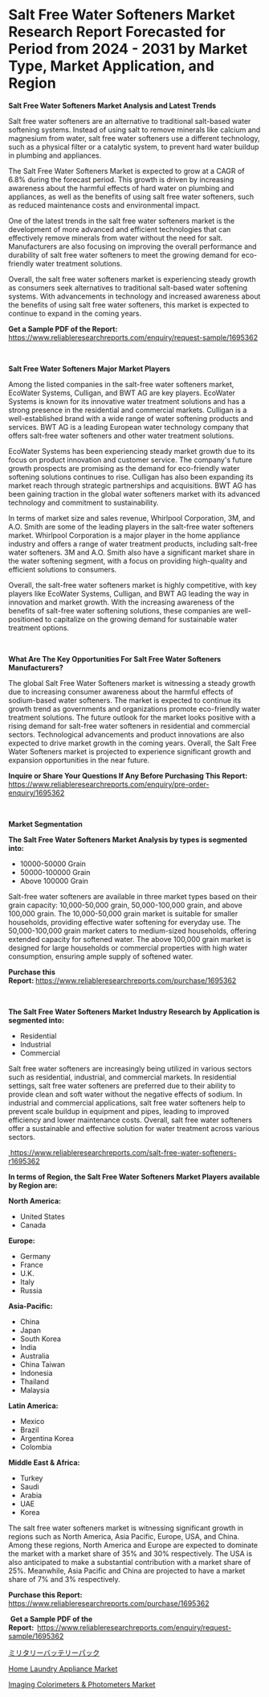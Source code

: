 <p><h1>Salt Free Water Softeners Market Research Report Forecasted for Period from 2024 -  2031 by Market Type, Market Application, and Region</h1></p><p><strong>Salt Free Water Softeners Market Analysis and Latest Trends</strong></p>
<p><p>Salt free water softeners are an alternative to traditional salt-based water softening systems. Instead of using salt to remove minerals like calcium and magnesium from water, salt free water softeners use a different technology, such as a physical filter or a catalytic system, to prevent hard water buildup in plumbing and appliances.</p><p>The Salt Free Water Softeners Market is expected to grow at a CAGR of 6.8% during the forecast period. This growth is driven by increasing awareness about the harmful effects of hard water on plumbing and appliances, as well as the benefits of using salt free water softeners, such as reduced maintenance costs and environmental impact.</p><p>One of the latest trends in the salt free water softeners market is the development of more advanced and efficient technologies that can effectively remove minerals from water without the need for salt. Manufacturers are also focusing on improving the overall performance and durability of salt free water softeners to meet the growing demand for eco-friendly water treatment solutions.</p><p>Overall, the salt free water softeners market is experiencing steady growth as consumers seek alternatives to traditional salt-based water softening systems. With advancements in technology and increased awareness about the benefits of using salt free water softeners, this market is expected to continue to expand in the coming years.</p></p>
<p><strong>Get a Sample PDF of the Report:&nbsp;</strong> <a href="https://www.reliableresearchreports.com/enquiry/request-sample/1695362">https://www.reliableresearchreports.com/enquiry/request-sample/1695362</a></p>
<p>&nbsp;</p>
<p><strong>Salt Free Water Softeners Major Market Players</strong></p>
<p><p>Among the listed companies in the salt-free water softeners market, EcoWater Systems, Culligan, and BWT AG are key players. EcoWater Systems is known for its innovative water treatment solutions and has a strong presence in the residential and commercial markets. Culligan is a well-established brand with a wide range of water softening products and services. BWT AG is a leading European water technology company that offers salt-free water softeners and other water treatment solutions.</p><p>EcoWater Systems has been experiencing steady market growth due to its focus on product innovation and customer service. The company's future growth prospects are promising as the demand for eco-friendly water softening solutions continues to rise. Culligan has also been expanding its market reach through strategic partnerships and acquisitions. BWT AG has been gaining traction in the global water softeners market with its advanced technology and commitment to sustainability.</p><p>In terms of market size and sales revenue, Whirlpool Corporation, 3M, and A.O. Smith are some of the leading players in the salt-free water softeners market. Whirlpool Corporation is a major player in the home appliance industry and offers a range of water treatment products, including salt-free water softeners. 3M and A.O. Smith also have a significant market share in the water softening segment, with a focus on providing high-quality and efficient solutions to consumers.</p><p>Overall, the salt-free water softeners market is highly competitive, with key players like EcoWater Systems, Culligan, and BWT AG leading the way in innovation and market growth. With the increasing awareness of the benefits of salt-free water softening solutions, these companies are well-positioned to capitalize on the growing demand for sustainable water treatment options.</p></p>
<p>&nbsp;</p>
<p><strong>What Are The Key Opportunities For Salt Free Water Softeners Manufacturers?</strong></p>
<p><p>The global Salt Free Water Softeners market is witnessing a steady growth due to increasing consumer awareness about the harmful effects of sodium-based water softeners. The market is expected to continue its growth trend as governments and organizations promote eco-friendly water treatment solutions. The future outlook for the market looks positive with a rising demand for salt-free water softeners in residential and commercial sectors. Technological advancements and product innovations are also expected to drive market growth in the coming years. Overall, the Salt Free Water Softeners market is projected to experience significant growth and expansion opportunities in the near future.</p></p>
<p><strong>Inquire or Share Your Questions If Any Before Purchasing This Report:</strong> <a href="https://www.reliableresearchreports.com/enquiry/pre-order-enquiry/1695362">https://www.reliableresearchreports.com/enquiry/pre-order-enquiry/1695362</a></p>
<p>&nbsp;</p>
<p><strong>Market Segmentation</strong></p>
<p><strong>The Salt Free Water Softeners Market Analysis by types is segmented into:</strong></p>
<p><ul><li>10000-50000 Grain</li><li>50000-100000 Grain</li><li>Above 100000 Grain</li></ul></p>
<p><p>Salt-free water softeners are available in three market types based on their grain capacity: 10,000-50,000 grain, 50,000-100,000 grain, and above 100,000 grain. The 10,000-50,000 grain market is suitable for smaller households, providing effective water softening for everyday use. The 50,000-100,000 grain market caters to medium-sized households, offering extended capacity for softened water. The above 100,000 grain market is designed for large households or commercial properties with high water consumption, ensuring ample supply of softened water.</p></p>
<p><strong>Purchase this Report:&nbsp;</strong><a href="https://www.reliableresearchreports.com/purchase/1695362">https://www.reliableresearchreports.com/purchase/1695362</a></p>
<p>&nbsp;</p>
<p><strong>The Salt Free Water Softeners Market Industry Research by Application is segmented into:</strong></p>
<p><ul><li>Residential</li><li>Industrial</li><li>Commercial</li></ul></p>
<p><p>Salt free water softeners are increasingly being utilized in various sectors such as residential, industrial, and commercial markets. In residential settings, salt free water softeners are preferred due to their ability to provide clean and soft water without the negative effects of sodium. In industrial and commercial applications, salt free water softeners help to prevent scale buildup in equipment and pipes, leading to improved efficiency and lower maintenance costs. Overall, salt free water softeners offer a sustainable and effective solution for water treatment across various sectors.</p></p>
<p><a href="https://www.reliableresearchreports.com/salt-free-water-softeners-r1695362">&nbsp;https://www.reliableresearchreports.com/salt-free-water-softeners-r1695362</a></p>
<p><strong>In terms of Region, the Salt Free Water Softeners Market Players available by Region are:</strong></p>
<p>
    <p> <strong> North America: </strong>
        <ul>
            <li>United States</li>
            <li>Canada</li>
        </ul>
        </p> 
    <p> <strong> Europe: </strong>
        <ul>
            <li>Germany</li>
            <li>France</li>
            <li>U.K.</li>
            <li>Italy</li>
            <li>Russia</li>
        </ul>
        </p> 
    <p> <strong> Asia-Pacific: </strong>
        <ul>
            <li>China</li>
            <li>Japan</li>
            <li>South Korea</li>
            <li>India</li>
            <li>Australia</li>
            <li>China Taiwan</li>
            <li>Indonesia</li>
            <li>Thailand</li>
            <li>Malaysia</li>
        </ul>
        </p> 
    <p> <strong> Latin America: </strong>
        <ul>
            <li>Mexico</li>
            <li>Brazil</li>
            <li>Argentina Korea</li>
            <li>Colombia</li>
        </ul>
        </p> 
    <p> <strong> Middle East & Africa: </strong>
        <ul>
            <li>Turkey</li>
            <li>Saudi</li>
            <li>Arabia</li>
            <li>UAE</li>
            <li>Korea</li>
        </ul>
    </p>
    </p>
<p><p>The salt free water softeners market is witnessing significant growth in regions such as North America, Asia Pacific, Europe, USA, and China. Among these regions, North America and Europe are expected to dominate the market with a market share of 35% and 30% respectively. The USA is also anticipated to make a substantial contribution with a market share of 25%. Meanwhile, Asia Pacific and China are projected to have a market share of 7% and 3% respectively.</p></p>
<p><strong>Purchase this Report: </strong><a href="https://www.reliableresearchreports.com/purchase/1695362">https://www.reliableresearchreports.com/purchase/1695362</a></p>
<p>&nbsp;<strong>Get a Sample PDF of the Report:&nbsp;&nbsp;</strong><a href="https://www.reliableresearchreports.com/enquiry/request-sample/1695362">https://www.reliableresearchreports.com/enquiry/request-sample/1695362</a></p>
<p><strong></strong></p>
<p><p><a href="https://github.com/lily-u-genius/Market-Research-Report-List-1/blob/main/480888832309.md">ミリタリーバッテリーパック</a></p><p><a href="https://www.linkedin.com/pulse/home-laundry-appliance-market-size-cagr-trends-2024-2030-avwde?trackingId=o1tNT7chFedrIrh1G%2BAcYQ%3D%3D">Home Laundry Appliance Market</a></p><p><a href="https://www.linkedin.com/pulse/imaging-colorimeters-amp-photometers-market-size-outlook-forecast-b1jtf?trackingId=s1pzeHCFvfOa4dvKSiXA%2Bw%3D%3D">Imaging Colorimeters & Photometers Market</a></p></p>